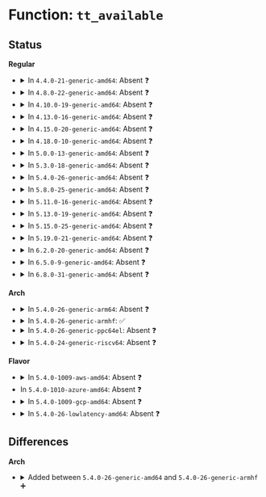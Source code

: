 # Function: <code>tt_available</code>

## Status
<b>Regular</b>
<ul>
<li>
<details>
<summary>In <code>4.4.0-21-generic-amd64</code>: Absent ❓</summary>

```json
{
  "name": "tt_available",
  "collision_type": "Unique Static",
  "inline_type": "Selective",
  "funcs": [
    {
      "addr": 18446744071585340992,
      "name": "tt_available",
      "external": false,
      "loc": "drivers/usb/host/ehci-sched.c:378",
      "file": "drivers/usb/host/ehci-hcd.c",
      "inline": "not declared, inlined",
      "caller_inline": [],
      "caller_func": [
        "drivers/usb/host/ehci-hcd.c:iso_stream_schedule"
      ]
    }
  ],
  "symbols": [
    {
      "addr": 18446744071585340992,
      "name": "tt_available.isra.23",
      "section": ".text",
      "bind": "STB_LOCAL",
      "size": 398
    }
  ]
}
```
</details>
</li>
<li>
<details>
<summary>In <code>4.8.0-22-generic-amd64</code>: Absent ❓</summary>

```json
{
  "name": "tt_available",
  "collision_type": "Unique Static",
  "inline_type": "Selective",
  "funcs": [
    {
      "addr": 18446744071585736176,
      "name": "tt_available",
      "external": false,
      "loc": "drivers/usb/host/ehci-sched.c:379",
      "file": "drivers/usb/host/ehci-hcd.c",
      "inline": "not declared, inlined",
      "caller_inline": [],
      "caller_func": [
        "drivers/usb/host/ehci-hcd.c:iso_stream_schedule"
      ]
    }
  ],
  "symbols": [
    {
      "addr": 18446744071585736176,
      "name": "tt_available.isra.22",
      "section": ".text",
      "bind": "STB_LOCAL",
      "size": 413
    }
  ]
}
```
</details>
</li>
<li>
<details>
<summary>In <code>4.10.0-19-generic-amd64</code>: Absent ❓</summary>

```json
{
  "name": "tt_available",
  "collision_type": "Unique Static",
  "inline_type": "Selective",
  "funcs": [
    {
      "addr": 18446744071585924464,
      "name": "tt_available",
      "external": false,
      "loc": "drivers/usb/host/ehci-sched.c:379",
      "file": "drivers/usb/host/ehci-hcd.c",
      "inline": "not declared, inlined",
      "caller_inline": [],
      "caller_func": [
        "drivers/usb/host/ehci-hcd.c:iso_stream_schedule"
      ]
    }
  ],
  "symbols": [
    {
      "addr": 18446744071585924464,
      "name": "tt_available.isra.24",
      "section": ".text",
      "bind": "STB_LOCAL",
      "size": 413
    }
  ]
}
```
</details>
</li>
<li>
<details>
<summary>In <code>4.13.0-16-generic-amd64</code>: Absent ❓</summary>

```json
{
  "name": "tt_available",
  "collision_type": "Unique Static",
  "inline_type": "Selective",
  "funcs": [
    {
      "addr": 18446744071586008880,
      "name": "tt_available",
      "external": false,
      "loc": "drivers/usb/host/ehci-sched.c:379",
      "file": "drivers/usb/host/ehci-hcd.c",
      "inline": "not declared, inlined",
      "caller_inline": [],
      "caller_func": [
        "drivers/usb/host/ehci-hcd.c:iso_stream_schedule"
      ]
    }
  ],
  "symbols": [
    {
      "addr": 18446744071586008880,
      "name": "tt_available.isra.26",
      "section": ".text",
      "bind": "STB_LOCAL",
      "size": 409
    }
  ]
}
```
</details>
</li>
<li>
<details>
<summary>In <code>4.15.0-20-generic-amd64</code>: Absent ❓</summary>

```json
{
  "name": "tt_available",
  "collision_type": "Unique Static",
  "inline_type": "Selective",
  "funcs": [
    {
      "addr": 18446744071586453024,
      "name": "tt_available",
      "external": false,
      "loc": "drivers/usb/host/ehci-sched.c:366",
      "file": "drivers/usb/host/ehci-hcd.c",
      "inline": "not declared, inlined",
      "caller_inline": [],
      "caller_func": [
        "drivers/usb/host/ehci-hcd.c:iso_stream_schedule"
      ]
    }
  ],
  "symbols": [
    {
      "addr": 18446744071586453024,
      "name": "tt_available.isra.26",
      "section": ".text",
      "bind": "STB_LOCAL",
      "size": 409
    }
  ]
}
```
</details>
</li>
<li>
<details>
<summary>In <code>4.18.0-10-generic-amd64</code>: Absent ❓</summary>

```json
{
  "name": "tt_available",
  "collision_type": "Unique Static",
  "inline_type": "Selective",
  "funcs": [
    {
      "addr": 18446744071586719920,
      "name": "tt_available",
      "external": false,
      "loc": "drivers/usb/host/ehci-sched.c:367",
      "file": "drivers/usb/host/ehci-hcd.c",
      "inline": "not declared, inlined",
      "caller_inline": [],
      "caller_func": [
        "drivers/usb/host/ehci-hcd.c:iso_stream_schedule"
      ]
    }
  ],
  "symbols": [
    {
      "addr": 18446744071586719920,
      "name": "tt_available.isra.28",
      "section": ".text",
      "bind": "STB_LOCAL",
      "size": 403
    }
  ]
}
```
</details>
</li>
<li>
<details>
<summary>In <code>5.0.0-13-generic-amd64</code>: Absent ❓</summary>

```json
{
  "name": "tt_available",
  "collision_type": "Unique Static",
  "inline_type": "Selective",
  "funcs": [
    {
      "addr": 18446744071586878048,
      "name": "tt_available",
      "external": false,
      "loc": "drivers/usb/host/ehci-sched.c:367",
      "file": "drivers/usb/host/ehci-hcd.c",
      "inline": "not declared, inlined",
      "caller_inline": [],
      "caller_func": [
        "drivers/usb/host/ehci-hcd.c:iso_stream_schedule"
      ]
    }
  ],
  "symbols": [
    {
      "addr": 18446744071586878048,
      "name": "tt_available.isra.26",
      "section": ".text",
      "bind": "STB_LOCAL",
      "size": 403
    }
  ]
}
```
</details>
</li>
<li>
<details>
<summary>In <code>5.3.0-18-generic-amd64</code>: Absent ❓</summary>

```json
{
  "name": "tt_available",
  "collision_type": "Unique Static",
  "inline_type": "Selective",
  "funcs": [
    {
      "addr": 18446744071587136608,
      "name": "tt_available",
      "external": false,
      "loc": "drivers/usb/host/ehci-sched.c:367",
      "file": "drivers/usb/host/ehci-hcd.c",
      "inline": "not declared, inlined",
      "caller_inline": [],
      "caller_func": [
        "drivers/usb/host/ehci-hcd.c:iso_stream_schedule"
      ]
    }
  ],
  "symbols": [
    {
      "addr": 18446744071587136608,
      "name": "tt_available.isra.0",
      "section": ".text",
      "bind": "STB_LOCAL",
      "size": 358
    }
  ]
}
```
</details>
</li>
<li>
<details>
<summary>In <code>5.4.0-26-generic-amd64</code>: Absent ❓</summary>

```json
{
  "name": "tt_available",
  "collision_type": "Unique Static",
  "inline_type": "Selective",
  "funcs": [
    {
      "addr": 18446744071587337008,
      "name": "tt_available",
      "external": false,
      "loc": "drivers/usb/host/ehci-sched.c:367",
      "file": "drivers/usb/host/ehci-hcd.c",
      "inline": "not declared, inlined",
      "caller_inline": [],
      "caller_func": [
        "drivers/usb/host/ehci-hcd.c:iso_stream_schedule"
      ]
    }
  ],
  "symbols": [
    {
      "addr": 18446744071587337008,
      "name": "tt_available.isra.0",
      "section": ".text",
      "bind": "STB_LOCAL",
      "size": 358
    }
  ]
}
```
</details>
</li>
<li>
<details>
<summary>In <code>5.8.0-25-generic-amd64</code>: Absent ❓</summary>

```json
{
  "name": "tt_available",
  "collision_type": "Unique Static",
  "inline_type": "Selective",
  "funcs": [
    {
      "addr": 18446744071588200080,
      "name": "tt_available",
      "external": false,
      "loc": "drivers/usb/host/ehci-sched.c:367",
      "file": "drivers/usb/host/ehci-hcd.c",
      "inline": "not declared, inlined",
      "caller_inline": [],
      "caller_func": [
        "drivers/usb/host/ehci-hcd.c:iso_stream_schedule",
        "drivers/usb/host/ehci-hcd.c:check_intr_schedule",
        "drivers/usb/host/ehci-hcd.c:check_intr_schedule"
      ]
    }
  ],
  "symbols": [
    {
      "addr": 18446744071588200080,
      "name": "tt_available.isra.0",
      "section": ".text",
      "bind": "STB_LOCAL",
      "size": 365
    }
  ]
}
```
</details>
</li>
<li>
<details>
<summary>In <code>5.11.0-16-generic-amd64</code>: Absent ❓</summary>

```json
{
  "name": "tt_available",
  "collision_type": "Unique Static",
  "inline_type": "Selective",
  "funcs": [
    {
      "addr": 18446744071588236640,
      "name": "tt_available",
      "external": false,
      "loc": "drivers/usb/host/ehci-sched.c:353",
      "file": "drivers/usb/host/ehci-hcd.c",
      "inline": "not declared, inlined",
      "caller_inline": [],
      "caller_func": [
        "drivers/usb/host/ehci-hcd.c:iso_stream_schedule",
        "drivers/usb/host/ehci-hcd.c:check_intr_schedule",
        "drivers/usb/host/ehci-hcd.c:check_intr_schedule"
      ]
    }
  ],
  "symbols": [
    {
      "addr": 18446744071588236640,
      "name": "tt_available.isra.0",
      "section": ".text",
      "bind": "STB_LOCAL",
      "size": 365
    }
  ]
}
```
</details>
</li>
<li>
<details>
<summary>In <code>5.13.0-19-generic-amd64</code>: Absent ❓</summary>

```json
{
  "name": "tt_available",
  "collision_type": "Unique Static",
  "inline_type": "Selective",
  "funcs": [
    {
      "addr": 18446744071588119536,
      "name": "tt_available",
      "external": false,
      "loc": "drivers/usb/host/ehci-sched.c:353",
      "file": "drivers/usb/host/ehci-hcd.c",
      "inline": "not declared, inlined",
      "caller_inline": [],
      "caller_func": [
        "drivers/usb/host/ehci-hcd.c:iso_stream_schedule",
        "drivers/usb/host/ehci-hcd.c:check_intr_schedule",
        "drivers/usb/host/ehci-hcd.c:check_intr_schedule"
      ]
    }
  ],
  "symbols": [
    {
      "addr": 18446744071588119536,
      "name": "tt_available.isra.0",
      "section": ".text",
      "bind": "STB_LOCAL",
      "size": 365
    }
  ]
}
```
</details>
</li>
<li>
<details>
<summary>In <code>5.15.0-25-generic-amd64</code>: Absent ❓</summary>

```json
{
  "name": "tt_available",
  "collision_type": "Unique Static",
  "inline_type": "Selective",
  "funcs": [
    {
      "addr": 18446744071588754000,
      "name": "tt_available",
      "external": false,
      "loc": "drivers/usb/host/ehci-sched.c:353",
      "file": "drivers/usb/host/ehci-hcd.c",
      "inline": "not declared, inlined",
      "caller_inline": [],
      "caller_func": [
        "drivers/usb/host/ehci-hcd.c:iso_stream_schedule",
        "drivers/usb/host/ehci-hcd.c:check_intr_schedule",
        "drivers/usb/host/ehci-hcd.c:check_intr_schedule"
      ]
    }
  ],
  "symbols": [
    {
      "addr": 18446744071588754000,
      "name": "tt_available.isra.0",
      "section": ".text",
      "bind": "STB_LOCAL",
      "size": 1155
    }
  ]
}
```
</details>
</li>
<li>
<details>
<summary>In <code>5.19.0-21-generic-amd64</code>: Absent ❓</summary>

```json
{
  "name": "tt_available",
  "collision_type": "Unique Static",
  "inline_type": "Selective",
  "funcs": [
    {
      "addr": 18446744071590177584,
      "name": "tt_available",
      "external": false,
      "loc": "drivers/usb/host/ehci-sched.c:353",
      "file": "drivers/usb/host/ehci-hcd.c",
      "inline": "not declared, inlined",
      "caller_inline": [],
      "caller_func": [
        "drivers/usb/host/ehci-hcd.c:iso_stream_schedule",
        "drivers/usb/host/ehci-hcd.c:check_intr_schedule",
        "drivers/usb/host/ehci-hcd.c:check_intr_schedule"
      ]
    }
  ],
  "symbols": [
    {
      "addr": 18446744071590177584,
      "name": "tt_available.isra.0",
      "section": ".text",
      "bind": "STB_LOCAL",
      "size": 1243
    }
  ]
}
```
</details>
</li>
<li>
<details>
<summary>In <code>6.2.0-20-generic-amd64</code>: Absent ❓</summary>

```json
{
  "name": "tt_available",
  "collision_type": "Unique Static",
  "inline_type": "Selective",
  "funcs": [
    {
      "addr": 18446744071591793664,
      "name": "tt_available",
      "external": false,
      "loc": "drivers/usb/host/ehci-sched.c:353",
      "file": "drivers/usb/host/ehci-hcd.c",
      "inline": "not declared, inlined",
      "caller_inline": [],
      "caller_func": [
        "drivers/usb/host/ehci-hcd.c:iso_stream_schedule",
        "drivers/usb/host/ehci-hcd.c:check_intr_schedule",
        "drivers/usb/host/ehci-hcd.c:check_intr_schedule"
      ]
    }
  ],
  "symbols": [
    {
      "addr": 18446744071591793664,
      "name": "tt_available.isra.0",
      "section": ".text",
      "bind": "STB_LOCAL",
      "size": 1243
    }
  ]
}
```
</details>
</li>
<li>
<details>
<summary>In <code>6.5.0-9-generic-amd64</code>: Absent ❓</summary>

```json
{
  "name": "tt_available",
  "collision_type": "Unique Static",
  "inline_type": "Selective",
  "funcs": [
    {
      "addr": 18446744071592215552,
      "name": "tt_available",
      "external": false,
      "loc": "drivers/usb/host/ehci-sched.c:353",
      "file": "drivers/usb/host/ehci-hcd.c",
      "inline": "not declared, inlined",
      "caller_inline": [],
      "caller_func": [
        "drivers/usb/host/ehci-hcd.c:iso_stream_schedule",
        "drivers/usb/host/ehci-hcd.c:check_intr_schedule",
        "drivers/usb/host/ehci-hcd.c:check_intr_schedule"
      ]
    }
  ],
  "symbols": [
    {
      "addr": 18446744071592215552,
      "name": "tt_available.isra.0",
      "section": ".text",
      "bind": "STB_LOCAL",
      "size": 1200
    }
  ]
}
```
</details>
</li>
<li>
<details>
<summary>In <code>6.8.0-31-generic-amd64</code>: Absent ❓</summary>

```json
{
  "name": "tt_available",
  "collision_type": "Unique Static",
  "inline_type": "Selective",
  "funcs": [
    {
      "addr": 18446744071592956352,
      "name": "tt_available",
      "external": false,
      "loc": "drivers/usb/host/ehci-sched.c:353",
      "file": "drivers/usb/host/ehci-hcd.c",
      "inline": "not declared, inlined",
      "caller_inline": [],
      "caller_func": [
        "drivers/usb/host/ehci-hcd.c:iso_stream_schedule",
        "drivers/usb/host/ehci-hcd.c:check_intr_schedule",
        "drivers/usb/host/ehci-hcd.c:check_intr_schedule"
      ]
    }
  ],
  "symbols": [
    {
      "addr": 18446744071592956352,
      "name": "tt_available.isra.0",
      "section": ".text",
      "bind": "STB_LOCAL",
      "size": 1200
    }
  ]
}
```
</details>
</li>
</ul>
<b>Arch</b>
<ul>
<li>
<details>
<summary>In <code>5.4.0-26-generic-arm64</code>: Absent ❓</summary>

```json
{
  "name": "tt_available",
  "collision_type": "Unique Static",
  "inline_type": "Selective",
  "funcs": [
    {
      "addr": 18446603336500454864,
      "name": "tt_available",
      "external": false,
      "loc": "drivers/usb/host/ehci-sched.c:367",
      "file": "drivers/usb/host/ehci-hcd.c",
      "inline": "not declared, inlined",
      "caller_inline": [],
      "caller_func": [
        "drivers/usb/host/ehci-hcd.c:iso_stream_schedule"
      ]
    }
  ],
  "symbols": [
    {
      "addr": 18446603336500454864,
      "name": "tt_available.isra.0",
      "section": ".text",
      "bind": "STB_LOCAL",
      "size": 436
    }
  ]
}
```
</details>
</li>
<li>
<details>
<summary>In <code>5.4.0-26-generic-armhf</code>: ✅</summary>

```c
int tt_available(struct ehci_hcd * ehci, struct ehci_per_sched * ps, struct ehci_tt * tt, unsigned int frame, unsigned int uframe)
```

```json
{
  "name": "tt_available",
  "collision_type": "Unique Static",
  "inline_type": "No",
  "funcs": [
    {
      "addr": 3232905248,
      "name": "tt_available",
      "external": false,
      "loc": "drivers/usb/host/ehci-sched.c:367",
      "file": "drivers/usb/host/ehci-hcd.c",
      "inline": "seen, unknown",
      "caller_inline": [],
      "caller_func": [
        "drivers/usb/host/ehci-hcd.c:iso_stream_schedule"
      ]
    }
  ],
  "symbols": [
    {
      "addr": 3232905248,
      "name": "tt_available",
      "section": ".text",
      "bind": "STB_LOCAL",
      "size": 448
    }
  ]
}
```
</details>
</li>
<li>
<details>
<summary>In <code>5.4.0-26-generic-ppc64el</code>: Absent ❓</summary>

```json
{
  "name": "tt_available",
  "collision_type": "Unique Static",
  "inline_type": "Selective",
  "funcs": [
    {
      "addr": 13835058055293814016,
      "name": "tt_available",
      "external": false,
      "loc": "drivers/usb/host/ehci-sched.c:367",
      "file": "drivers/usb/host/ehci-hcd.c",
      "inline": "not declared, inlined",
      "caller_inline": [],
      "caller_func": [
        "drivers/usb/host/ehci-hcd.c:iso_stream_schedule"
      ]
    }
  ],
  "symbols": [
    {
      "addr": 13835058055293814016,
      "name": "tt_available.isra.0",
      "section": ".text",
      "bind": "STB_LOCAL",
      "size": 688
    }
  ]
}
```
</details>
</li>
<li>
<details>
<summary>In <code>5.4.0-24-generic-riscv64</code>: Absent ❓</summary>

```json
{
  "name": "tt_available",
  "collision_type": "Unique Static",
  "inline_type": "Selective",
  "funcs": [
    {
      "addr": 18446743936277342966,
      "name": "tt_available",
      "external": false,
      "loc": "drivers/usb/host/ehci-sched.c:367",
      "file": "drivers/usb/host/ehci-hcd.c",
      "inline": "not declared, inlined",
      "caller_inline": [],
      "caller_func": [
        "drivers/usb/host/ehci-hcd.c:iso_stream_schedule"
      ]
    }
  ],
  "symbols": [
    {
      "addr": 18446743936277342966,
      "name": "tt_available.isra.0",
      "section": ".text",
      "bind": "STB_LOCAL",
      "size": 392
    }
  ]
}
```
</details>
</li>
</ul>
<b>Flavor</b>
<ul>
<li>
<details>
<summary>In <code>5.4.0-1009-aws-amd64</code>: Absent ❓</summary>

```json
{
  "name": "tt_available",
  "collision_type": "Unique Static",
  "inline_type": "Selective",
  "funcs": [
    {
      "addr": 18446744071587043088,
      "name": "tt_available",
      "external": false,
      "loc": "drivers/usb/host/ehci-sched.c:367",
      "file": "drivers/usb/host/ehci-hcd.c",
      "inline": "not declared, inlined",
      "caller_inline": [],
      "caller_func": [
        "drivers/usb/host/ehci-hcd.c:iso_stream_schedule"
      ]
    }
  ],
  "symbols": [
    {
      "addr": 18446744071587043088,
      "name": "tt_available.isra.0",
      "section": ".text",
      "bind": "STB_LOCAL",
      "size": 358
    }
  ]
}
```
</details>
</li>
<li>
In <code>5.4.0-1010-azure-amd64</code>: Absent ❓
</li>
<li>
<details>
<summary>In <code>5.4.0-1009-gcp-amd64</code>: Absent ❓</summary>

```json
{
  "name": "tt_available",
  "collision_type": "Unique Static",
  "inline_type": "Selective",
  "funcs": [
    {
      "addr": 18446744071587291568,
      "name": "tt_available",
      "external": false,
      "loc": "drivers/usb/host/ehci-sched.c:367",
      "file": "drivers/usb/host/ehci-hcd.c",
      "inline": "not declared, inlined",
      "caller_inline": [],
      "caller_func": [
        "drivers/usb/host/ehci-hcd.c:iso_stream_schedule"
      ]
    }
  ],
  "symbols": [
    {
      "addr": 18446744071587291568,
      "name": "tt_available.isra.0",
      "section": ".text",
      "bind": "STB_LOCAL",
      "size": 358
    }
  ]
}
```
</details>
</li>
<li>
<details>
<summary>In <code>5.4.0-26-lowlatency-amd64</code>: Absent ❓</summary>

```json
{
  "name": "tt_available",
  "collision_type": "Unique Static",
  "inline_type": "Selective",
  "funcs": [
    {
      "addr": 18446744071587399856,
      "name": "tt_available",
      "external": false,
      "loc": "drivers/usb/host/ehci-sched.c:367",
      "file": "drivers/usb/host/ehci-hcd.c",
      "inline": "not declared, inlined",
      "caller_inline": [],
      "caller_func": [
        "drivers/usb/host/ehci-hcd.c:iso_stream_schedule"
      ]
    }
  ],
  "symbols": [
    {
      "addr": 18446744071587399856,
      "name": "tt_available.isra.0",
      "section": ".text",
      "bind": "STB_LOCAL",
      "size": 358
    }
  ]
}
```
</details>
</li>
</ul>

## Differences
<b>Arch</b>
<ul>
<li>
<details>
<summary>Added between <code>5.4.0-26-generic-amd64</code> and <code>5.4.0-26-generic-armhf</code> ➕</summary>

```c
int tt_available(struct ehci_hcd * ehci, struct ehci_per_sched * ps, struct ehci_tt * tt, unsigned int frame, unsigned int uframe)
```
</details>
</li>
</ul>
